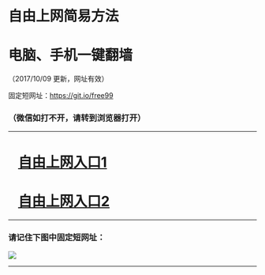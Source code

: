 ﻿# 自由上网简易方法

# 电脑、手机一键翻墙

（2017/10/09 更新，网址有效）

固定短网址：https://git.io/free99

### （微信如打不开，请转到浏览器打开）


***





# &nbsp;&nbsp; <a href="http://ft555628873.fwq-tz-1001.info/fwqtz01.html?t=100900120019 " target="_blank">自由上网入口1</a>
# &nbsp;&nbsp; <a href="http://ft828614132.fwq-tz-1002.info/fwqtz02.html?t=100900120783 " target="_blank">自由上网入口2</a>
***

### 请记住下图中固定短网址：

<img src="https://s3-us-west-2.amazonaws.com/fwq-1001/yjfq-20170905okok.png" /> 


***


